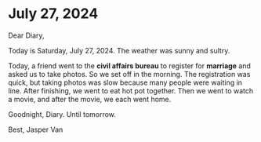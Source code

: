 # July 27, 2024

Dear Diary,

Today is Saturday, July 27, 2024. The weather was sunny and sultry.

Today, a friend went to the **civil affairs bureau** to register for **marriage** and asked us to take photos. So we set off in the morning. The registration was quick, but taking photos was slow because many people were waiting in line. After finishing, we went to eat hot pot together. Then we went to watch a movie, and after the movie, we each went home.

Goodnight, Diary. Until tomorrow.

Best, Jasper Van
